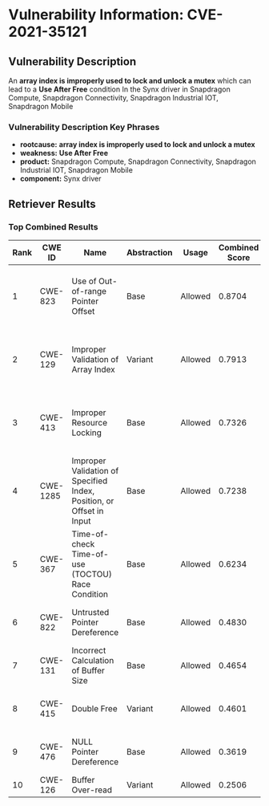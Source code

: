 # Vulnerability Information: CVE-2021-35121

## Vulnerability Description
An **array index is improperly used to lock and unlock a mutex** which can lead to a **Use After Free** condition In the Synx driver in Snapdragon Compute, Snapdragon Connectivity, Snapdragon Industrial IOT, Snapdragon Mobile

### Vulnerability Description Key Phrases
- **rootcause:** **array index is improperly used to lock and unlock a mutex**
- **weakness:** **Use After Free**
- **product:** Snapdragon Compute, Snapdragon Connectivity, Snapdragon Industrial IOT, Snapdragon Mobile
- **component:** Synx driver

## Retriever Results

### Top Combined Results

| Rank | CWE ID | Name | Abstraction | Usage | Combined Score | Retrievers | Individual Scores |
|------|--------|------|-------------|-------|---------------|------------|-------------------|
| 1 | CWE-823 | Use of Out-of-range Pointer Offset | Base | Allowed | 0.8704 | dense, sparse, graph | dense: 0.478, sparse: 0.478, graph: 1.000 |
| 2 | CWE-129 | Improper Validation of Array Index | Variant | Allowed | 0.7913 | dense, sparse, graph | dense: 0.473, sparse: 0.518, graph: 0.907 |
| 3 | CWE-413 | Improper Resource Locking | Base | Allowed | 0.7326 | dense, sparse, graph | dense: 0.537, sparse: 0.426, graph: 0.617 |
| 4 | CWE-1285 | Improper Validation of Specified Index, Position, or Offset in Input | Base | Allowed | 0.7238 | dense, sparse, graph | dense: 0.495, sparse: 0.451, graph: 0.610 |
| 5 | CWE-367 | Time-of-check Time-of-use (TOCTOU) Race Condition | Base | Allowed | 0.6234 | sparse, graph | sparse: 0.465, graph: 1.000 |
| 6 | CWE-822 | Untrusted Pointer Dereference | Base | Allowed | 0.4830 | dense, sparse | dense: 0.477, sparse: 0.427 |
| 7 | CWE-131 | Incorrect Calculation of Buffer Size | Base | Allowed | 0.4654 | dense, sparse | dense: 0.459, sparse: 0.412 |
| 8 | CWE-415 | Double Free | Variant | Allowed | 0.4601 | dense, sparse | dense: 0.459, sparse: 0.470 |
| 9 | CWE-476 | NULL Pointer Dereference | Base | Allowed | 0.3619 | sparse, graph | sparse: 0.238, graph: 0.631 |
| 10 | CWE-126 | Buffer Over-read | Variant | Allowed | 0.2506 | sparse | sparse: 0.475 |

